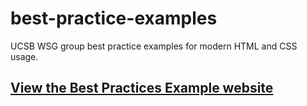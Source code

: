 # best-practice-examples
UCSB WSG group best practice examples for modern HTML and CSS usage.

## [View the Best Practices Example website](http://ucsb-wsg.github.io/best-practice-examples/)
